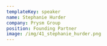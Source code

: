 ```yaml
---
templateKey: speaker
name: Stephanie Hurder
company: Prysm Group
position: Founding Partner
image: /img/41_stephanie_hurder.png
---
```


